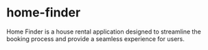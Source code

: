 # home-finder
Home Finder is a house rental application designed to streamline the booking process and provide a seamless experience for users.
